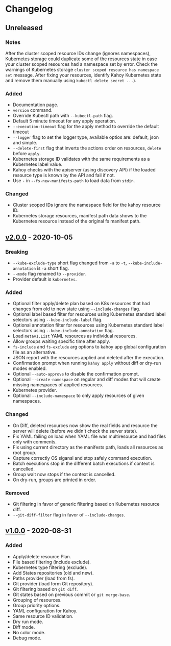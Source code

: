 # Changelog

## Unreleased

### Notes

After the cluster scoped resource IDs change (ignores namespaces), Kubernetes storage could duplicate some of the resources state in case your cluster scoped resources had a namespace set by error. Check the warnings of Kubernetes storage `cluster scoped resource has namespace set` message. After fixing your resources, identify Kahoy Kubernetes state and remove them manually using `kubectl delete secret ...`).

### Added

- Documentation page.
- `version` command.
- Override Kubectl path with `--kubectl-path` flag.
- Default 5 minute timeout for any apply operation.
- `--execution-timeout` flag for the apply method to override the default timeout
- `--logger` flag to set the logger type, available optios are: default, json and simple.
- `--delete-first` flag that inverts the actions order on resources, `delete` before `apply`.
- Kubernetes storage ID validates with the same requirements as a Kubernetes label value.
- Kahoy checks with the apiserver (using discovery API) if the loaded resource type is known by the API and fail if not.
- Use `-` in `--fs-new-manifests-path` to load data from `stdin`.

### Changed

- Cluster scoped IDs ignore the namespace field for the kahoy resource ID.
- Kubernetes storage resources, manifest path data shows to the Kubernetes resource instead of the original fs manifest path.

## [v2.0.0] - 2020-10-05

### Breaking

- `--kube-exclude-type` short flag changed from `-a` to `-t`, `--kube-include-annotation` is `-a` short flag.
- `--mode` flag renamed to `--provider`.
- Provider default is `kubernetes`.

### Added

- Optional filter apply/delete plan based on K8s resources that had changes from old to new state using `--include-changes` flag.
- Optional label based filter for resources using Kubernetes standard label selectors using `--kube-include-label` flag.
- Optional annotation filter for resources using Kubernetes standard label selectors using `--kube-include-annotation` flag.
- Load `metav1.List` YAML resources as individual resources.
- Allow groups waiting specific time after apply.
- `fs-include` and `fs-exclude` arg options to kahoy app global configuration file as an alternative.
- JSON report with the resources applied and deleted after the execution.
- Confirmation prompt when running `kahoy apply` without diff or dry-run modes enabled.
- Optional `--auto-approve` to disable the confirmation prompt.
- Optional `--create-namespace` on regular and diff modes that will create missing namespaces of applied resources.
- Kubernetes provider.
- Optional `--include-namespace` to only apply resources of given namespaces.

### Changed

- On Diff, deleted resources now show the real fields and resource the server will delete (before we didn't check the server state).
- Fix YAML failing on load when YAML file was multiresource and had files only with comments.
- Fix using current directory as the manifests path, loads all resources as root group.
- Capture correctly OS sigansl and stop safely command execution.
- Batch executions stop in the different batch executions if context is cancelled.
- Group wait now stops if the context is cancelled.
- On dry-run, groups are printed in order.

### Removed

- Git filtering in favor of generic filtering based on Kubernetes resource diff.
- `--git-diff-filter` flag in favor of `--include-changes`.

## [v1.0.0] - 2020-08-31

### Added

- Apply/delete resource Plan.
- File based filtering (include exclude).
- Kubernetes type filtering (exclude).
- Add States repositories (old and new).
- Paths provider (load from fs).
- Git provider (load form Git repository).
- Git filtering based on `git diff`.
- Git states based on previous commit or `git merge-base`.
- Grouping of resources.
- Group priority options.
- YAML configuration for Kahoy.
- Same resource ID validation.
- Dry run mode.
- Diff mode.
- No color mode.
- Debug mode.

[unreleased]: https://github.com/slok/kahoy/compare/v2.0.0...HEAD
[v2.0.0]: https://github.com/slok/kahoy/compare/v1.0.0...v2.0.0
[v1.0.0]: https://github.com/slok/kahoy/releases/tag/v1.0.0
